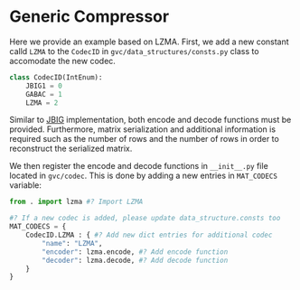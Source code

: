 # Generic Compressor

Here we provide an example based on LZMA.
First, we add a new constant calld `LZMA` to the `CodecID` in `gvc/data_structures/consts.py` class to accomodate the new codec.

```python
class CodecID(IntEnum):
    JBIG1 = 0
    GABAC = 1
    LZMA = 2
```

Similar to [JBIG](JBIG) implementation, both encode and decode functions must be provided.
Furthermore, matrix serialization and additional information is required such as 
the number of rows and the number of rows in order to reconstruct the serialized
matrix.

We then register the encode and decode functions in `__init__.py` file located in `gvc/codec`.
This is done by adding a new entries in `MAT_CODECS` variable:

```python
from . import lzma #? Import LZMA

#? If a new codec is added, please update data_structure.consts too
MAT_CODECS = {
    CodecID.LZMA : { #? Add new dict entries for additional codec
        "name": "LZMA",
        "encoder": lzma.encode, #? Add encode function
        "decoder": lzma.decode, #? Add decode function
    }
}
```

